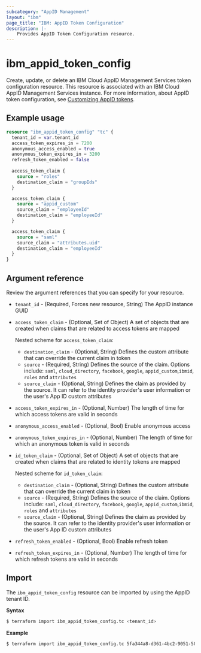 ```yaml
---
subcategory: "AppID Management"
layout: "ibm"
page_title: "IBM: AppID Token Configuration"
description: |-
    Provides AppID Token Configuration resource.
---
```


# ibm_appid_token_config

Create, update, or delete an IBM Cloud AppID Management Services token configuration resource. This resource is associated with an IBM Cloud AppID Management Services instance. For more information, about AppID token configuration, see [Customizing AppID tokens](https://cloud.ibm.com/docs/appid?topic=appid-customizing-tokens).

## Example usage

```terraform
resource "ibm_appid_token_config" "tc" {
  tenant_id = var.tenant_id  
  access_token_expires_in = 7200    
  anonymous_access_enabled = true
  anonymous_token_expires_in = 3200    
  refresh_token_enabled = false 
  
  access_token_claim {
    source = "roles"
    destination_claim = "groupIds"
  }

  access_token_claim {
    source = "appid_custom"
    source_claim = "employeeId"
    destination_claim = "employeeId"
  }

  access_token_claim {
    source = "saml"
    source_claim = "attributes.uid"
    destination_claim = "employeeId"
  }
}
```

## Argument reference
Review the argument references that you can specify for your resource.

- `tenant_id` - (Required, Forces new resource, String) The AppID instance GUID
- `access_token_claim` - (Optional, Set of Object) A set of objects that are created when claims that are related to access tokens are mapped

  Nested scheme for `access_token_claim`:
    - `destination_claim` - (Optional, String) Defines the custom attribute that can override the current claim in token
    - `source` - (Required, String) Defines the source of the claim. Options include: `saml`, `cloud_directory`, `facebook`, `google`, `appid_custom`,`ibmid`, `roles` and `attributes`
    - `source_claim` - (Optional, String) Defines the claim as provided by the source. It can refer to the identity provider's user information or the user's App ID custom attributes

- `access_token_expires_in` - (Optional, Number) The length of time for which access tokens are valid in seconds
- `anonymous_access_enabled` - (Optional, Bool) Enable anonymous access
- `anonymous_token_expires_in` - (Optional, Number) The length of time for which an anonymous token is valid in seconds
- `id_token_claim` - (Optional, Set of Object) A set of objects that are created when claims that are related to identity tokens are mapped

  Nested scheme for `id_token_claim`:
    - `destination_claim` - (Optional, String) Defines the custom attribute that can override the current claim in token
    - `source` - (Required, String) Defines the source of the claim. Options include: `saml`, `cloud_directory`, `facebook`, `google`, `appid_custom`,`ibmid`, `roles` and `attributes`
    - `source_claim` - (Optional, String) Defines the claim as provided by the source. It can refer to the identity provider's user information or the user's App ID custom attributes

- `refresh_token_enabled` - (Optional, Bool) Enable refresh token
- `refresh_token_expires_in` - (Optional, Number) The length of time for which refresh tokens are valid in seconds

## Import

The `ibm_appid_token_config` resource can be imported by using the AppID tenant ID.

**Syntax**

```bash
$ terraform import ibm_appid_token_config.tc <tenant_id>
```
**Example**

```bash
$ terraform import ibm_appid_token_config.tc 5fa344a8-d361-4bc2-9051-58ca253f4b2b
```

